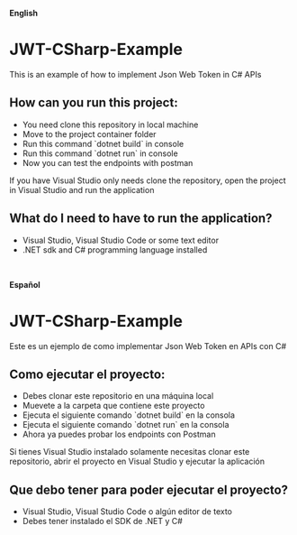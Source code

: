 **English**

<h1> JWT-CSharp-Example </h1>

<p>This is an example of how to implement Json Web Token in C# APIs</p>

<h2>How can you run this project: </h2>
<ul>
  <li>You need clone this repository in local machine</li>
  <li>Move to the project container folder</li>
  <li>Run this command `dotnet build` in console</li>
  <li>Run this command `dotnet run` in console</li>
  <li>Now you can test the endpoints with postman</li>
</ul>

<p>If you have Visual Studio only needs clone the repository, open the project in Visual Studio and run the application</p>

<h2>What do I need to have to run the application?</h2>
<ul>
  <li>Visual Studio, Visual Studio Code or some text editor</li>
  <li>.NET sdk and C# programming language installed</li>
</ul>

</hr>
</br>

**Español**
<h1> JWT-CSharp-Example </h1>

<p>Este es un ejemplo de como implementar Json Web Token en APIs con C#</p>

<h2>Como ejecutar el proyecto: </h2>
<ul>
  <li>Debes clonar este repositorio en una máquina local</li>
  <li>Muevete a la carpeta que contiene este proyecto</li>
  <li>Ejecuta el siguiente comando `dotnet build` en la consola</li>
  <li>Ejecuta el siguiente comando `dotnet run` en la consola</li>
  <li>Ahora ya puedes probar los endpoints con Postman</li>
</ul>

<p>Si tienes Visual Studio instalado solamente necesitas clonar este repositorio, abrir el proyecto en Visual Studio y ejecutar la aplicación</p>

<h2>Que debo tener para poder ejecutar el proyecto?</h2>
<ul>
  <li>Visual Studio, Visual Studio Code o algún editor de texto</li>
  <li>Debes tener instalado el SDK de .NET y C#</li>
</ul>
